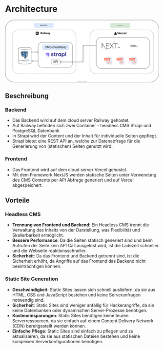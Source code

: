 # Architecture
![](architecture.drawio.svg)

## Beschreibung

### Backend
- Das Backend wird auf dem cloud server Railway gehostet.
- Auf Railway befinden sich zwei Container - headless CMS Strapi und PostgreSQL Datenbank
- In Strapi wird der Content und der Inhalt für individuelle Seiten gepflegt.
- Strapi bietet eine REST API an, welche zur Datenabfrage für die Generierung von (statischen) Seiten genutzt wird.

### Frontend
- Das Frontend wird auf dem cloud server Vercel gehostet.
- Mit dem Framework NextJS werden statische Seiten unter Verwendung des CMS Contents per API Abfrage generiert und auf Vercel abgespeichert.


## Vorteile
### Headless CMS
- **Trennung von Frontend und Backend**: Ein Headless CMS trennt die Verwaltung des Inhalts von der Darstellung, was Flexibilität und Skalierbarkeit ermöglicht. 
- **Bessere Performance**: Da die Seiten statisch generiert sind und beim Aufrufen der Seite kein API Call ausgelöst wird, ist die Ladezeit schneller und die Webseite reaktionsschneller.
- **Sicherheit**: Da das Frontend und Backend getrennt sind, ist die Sicherheit erhöht, da Angriffe auf das Frontend das Backend nicht beeinträchtigen können.

### Static Site Generation
- **Geschwindigkeit**: Static Sites lassen sich schnell ausliefern, da sie aus HTML, CSS und JavaScript bestehen und keine Serveranfragen notwendig sind. 
- **Sicherheit**: Static Sites sind weniger anfällig für Hackerangriffe, da sie keine Datenbanken oder dynamischen Server-Prozesse benötigen. 
- **Kosteneinsparungen**: Static Sites benötigen keine teuren Serverressourcen, da sie einfach auf einem Content Delivery Network (CDN) bereitgestellt werden können. 
- **Einfache Pflege**: Static Sites sind einfach zu pflegen und zu aktualisieren, da sie aus statischen Dateien bestehen und keine komplexen Serverkonfigurationen benötigen.